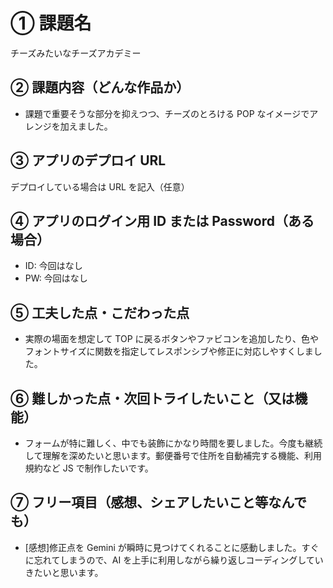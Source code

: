 # ① 課題名

チーズみたいなチーズアカデミー

## ② 課題内容（どんな作品か）

- 課題で重要そうな部分を抑えつつ、チーズのとろける POP なイメージでアレンジを加えました。

## ③ アプリのデプロイ URL

デプロイしている場合は URL を記入（任意）

## ④ アプリのログイン用 ID または Password（ある場合）

- ID: 今回はなし
- PW: 今回はなし

## ⑤ 工夫した点・こだわった点

- 実際の場面を想定して TOP に戻るボタンやファビコンを追加したり、色やフォントサイズに関数を指定してレスポンシブや修正に対応しやすくしました。

## ⑥ 難しかった点・次回トライしたいこと（又は機能）

- フォームが特に難しく、中でも装飾にかなり時間を要しました。今度も継続して理解を深めたいと思います。郵便番号で住所を自動補完する機能、利用規約など JS で制作したいです。

## ⑦ フリー項目（感想、シェアしたいこと等なんでも）

- [感想]修正点を Gemini が瞬時に見つけてくれることに感動しました。すぐに忘れてしまうので、AI を上手に利用しながら繰り返しコーディングしていきたいと思います。

